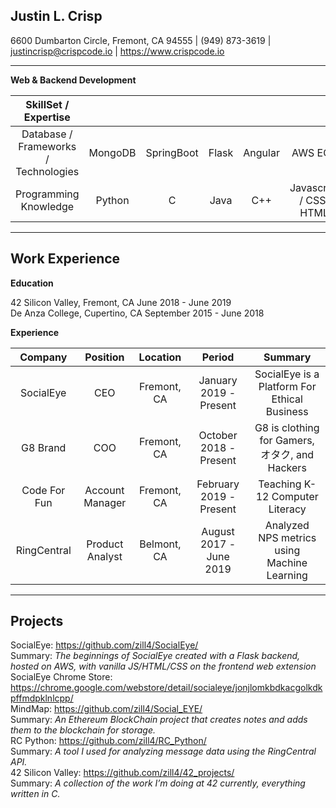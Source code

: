 ## Justin L. Crisp
6600 Dumbarton Circle, Fremont, CA 94555 |   (949) 873-3619   |   justincrisp@crispcode.io   |   https://www.crispcode.io <br/>
________________


**Web & Backend Development**

| SkillSet / Expertise      |            |   |   |  | |
|:-------------:|:-------------:|:-----:|:-----:|:-----:|:-----:|
|Database / Frameworks / Technologies| MongoDB| SpringBoot | Flask |Angular |AWS EC2 |
|Programming Knowledge|Python|C |Java|C++|Javascript / CSS/ HTML|
________________

## Work Experience

**Education**

42 Silicon Valley, Fremont, CA         June 2018  - June 2019 <br/>
De Anza College, Cupertino, CA September 2015 - June 2018 <br/>

**Experience**

| Company | Position | Location | Period | Summary |
|:-------------:|:-------------:|:-----:|:-----:|:-----:|
|SocialEye | CEO | Fremont, CA | January 2019 - Present | SocialEye is a Platform For Ethical Business |
|G8 Brand| COO | Fremont, CA | October 2018 - Present | G8 is clothing for Gamers, オタク, and Hackers |
|Code For Fun | Account Manager| Fremont, CA | February 2019 - Present | Teaching K-12 Computer Literacy |
|RingCentral | Product Analyst | Belmont, CA | August 2017 - June 2019 | Analyzed NPS metrics using Machine Learning |

________________

## Projects

SocialEye: https://github.com/zill4/SocialEye/ <br/>
Summary: *The beginnings of SocialEye created with a Flask backend, hosted on AWS, with vanilla JS/HTML/CSS on the frontend web extension*<br/>
SocialEye Chrome Store: https://chrome.google.com/webstore/detail/socialeye/jonjlomkbdkacgolkdkpffmdpklnlcpp/ <br/>
MindMap: https://github.com/zill4/Social_EYE/<br/>
Summary: *An Ethereum BlockChain project that creates notes and adds them to the blockchain for storage.*<br/>
RC Python: https://github.com/zill4/RC_Python/<br/>
Summary: *A tool I used for analyzing message data using the RingCentral API.*<br/>
42 Silicon Valley: https://github.com/zill4/42_projects/<br/>
Summary: *A collection of the work I’m doing at 42 currently, everything written in C.*<br/>
